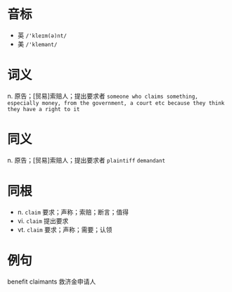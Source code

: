 # 音标

- 英 `/'kleɪm(ə)nt/`
- 美 `/'klemənt/`

# 词义

n. 原告；[贸易]索赔人；提出要求者
`someone who claims something, especially money, from the government, a court etc because they think they have a right to it`

# 同义

n. 原告；[贸易]索赔人；提出要求者
`plaintiff` `demandant`

# 同根

- n. `claim` 要求；声称；索赔；断言；值得
- vi. `claim` 提出要求
- vt. `claim` 要求；声称；需要；认领

# 例句

benefit claimants
救济金申请人


